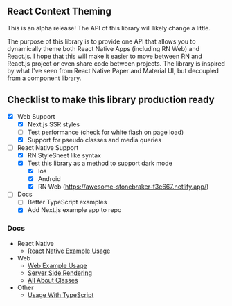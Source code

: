 ## React Context Theming

This is an alpha release! The API of this library will likely change a little. 

The purpose of this library is to provide one API that allows you to dynamically theme both React Native Apps (including RN Web) and React.js. I hope that this will make it easier to move between RN and React.js project or even share code between projects. The library is inspired by what I've seen from React Native Paper and Material UI, but decoupled from a component library.

## Checklist to make this library production ready

- [x] Web Support
  - [x] Next.js SSR styles
  - [ ] Test performance (check for white flash on page load)
  - [x] Support for pseudo classes and media queries
- [ ] React Native Support
  - [x] RN StyleSheet like syntax
  - [x] Test this library as a method to support dark mode
    - [x] Ios
    - [x] Android
    - [x] RN Web (https://awesome-stonebraker-f3e667.netlify.app/)
- [ ] Docs
  - [ ] Better TypeScript examples 
  - [x] Add Next.js example app to repo

### Docs

- React Native
    - [React Native Example Usage](https://github.com/christianjuth/react-context-theming/wiki/React-Native-Example-Usage)
- Web
    - [Web Example Usage](https://github.com/christianjuth/react-context-theming/wiki/Web-Example-Usage)
    - [Server Side Rendering](https://github.com/christianjuth/react-context-theming/wiki/Server-Side-Rendering)
    - [All About Classes](https://github.com/christianjuth/react-context-theming/wiki/All-About-Classes-(web-only))
- Other
    - [Usage With TypeScript](https://github.com/christianjuth/react-context-theming/wiki/Usage-With-TypeScript)

